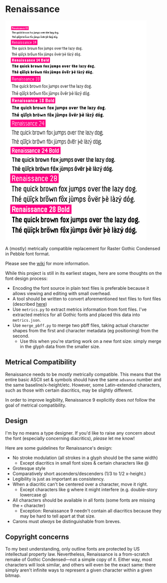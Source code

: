 # Renaissance

![An image showing a comparison between different sizes of the font.](samples.png)

A (mostly) metrically compatible replacement for Raster Gothic Condensed in Pebble font format.

Please see the [wiki](https://github.com/pebble-dev/renaissance/wiki) for more information.

While this project is still in its earliest stages, here are some thoughts on the font design process:

- Encoding the font source in plain text files is preferable because it allows viewing and editing with small overhead.
- A tool should be written to convert aforementioned text files to font files (described [here](https://github.com/pebble-dev/wiki/wiki/Firmware-Font-Format))
- Use `metrics.py` to extract metrics information from font files.
  I've extracted metrics for all Gothic fonts and placed this data into `metrics.json`.
- Use `merge_pbff.py` to merge two pbff files, taking actual character shapes from the first and character metadata (eg positioning) from the second.
    - Use this when you're starting work on a new font size: simply merge in the glyph data from the smaller size.

## Metrical Compatibility

Renaissance needs to be _mostly_ metrically compatible. This means that the
entire basic ASCII set & symbols should have the same `advance` number and the
same baseline/x-height/etc. However, some Latin-extended characters, such as
those with certain diacritics, may be slightly different.

In order to improve legibility, Renaissance 9 explicitly does _not_
follow the goal of metrical compatibility.

## Design

I'm by no means a type designer. If you'd like to raise any concern about the
font (especially concerning diacritics), _please_ let me know!

Here are some guidelines for Renaissance's design:

- No stroke modulation (all strokes in a glyph should be the same width)
    - Except diacritics in small font sizes & certain characters like @
- Grotesque style
- Comparatively short ascenders/descenders (1/3 to 1/2 x-height.)
- Legibility is just as important as consistency.
- When a diacritic can't be centered over a character, move it right.
    - Except characters like g where it might interfere
      (e.g. double-story lowercase g)
- All characters should be available in all fonts (some fonts are
  missing the `×` character)
    - Exception: Renaissance 9 needn't contain all diacritics because they may
      be hard to tell apart at that size.
- Carons must _always_ be distinguishable from breves.


## Copyright concerns

To my best understanding, only outline fonts are protected by US intellectual
property law. Nevertheless, Renaissance is a from-scratch remake of
Gothic Condensed—not a simple copy of it. Either way, most characters will look
similar, and others will even be the exact same: there simply aren't infinite
ways to represent a given character within a given bitmap.
